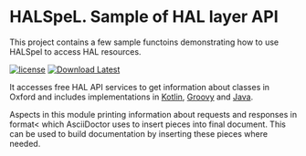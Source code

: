 # HALSpeL. Sample of HAL layer API

This project contains a few sample functoins demonstrating how to use HALSpel to access HAL resources.

[![license](https://img.shields.io/github/license/C06A/HALSpeL.svg)](https://github.com/C06A/HALSpeL/blob/master/LICENSE)
[![Download Latest](https://img.shields.io/badge/download-1.5.1-green.svg)](https://github.com/C06A/HALSpeL/releases/download/v1.2.4/hal-spel-1.2.4.jar)

It accesses free HAL API services to get information about classes in Oxford and includes implementations in
[Kotlin](https://github.com/C06A/HALSpeL/blob/develop/oxford/src/main/kotlin/oxford/Oxford.kt),
[Groovy](https://github.com/C06A/HALSpeL/blob/develop/oxford/src/main/groovy/oxford/OxfordG.groovy)
and [Java](https://github.com/C06A/HALSpeL/blob/develop/oxford/src/main/java/oxford/OxfordJ.java).

Aspects in this module printing information about requests and responses in format< which AsciiDoctor uses
to insert pieces into final document. This can be used to build documentation by inserting these pieces where needed.
